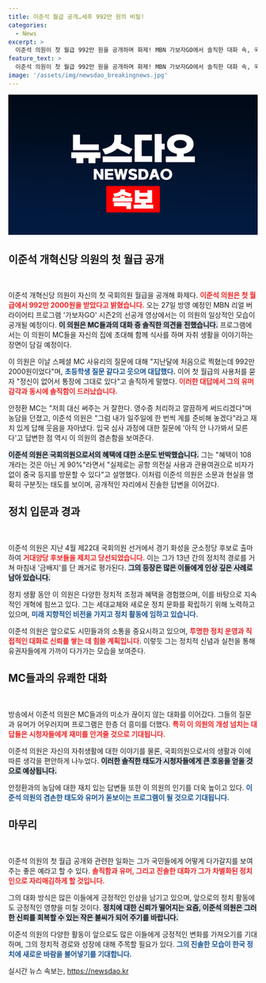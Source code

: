 ```yaml
---
title: 이준석 월급 공개…세후 992만 원의 비밀!
categories:
  - News
excerpt: >
  이준석 의원이 첫 월급 992만 원을 공개하며 화제! MBN 가보자GO에서 솔직한 대화 속, 국회의원 혜택의 진실을 밝혔습니다. 흥미로운 에피소드와 유쾌한 케미를 놓치지 마세요!
feature_text: >
  이준석 의원이 첫 월급 992만 원을 공개하며 화제! MBN 가보자GO에서 솔직한 대화 속, 국회의원 혜택의 진실을 밝혔습니다. 흥미로운 에피소드와 유쾌한 케미를 놓치지 마세요!
image: '/assets/img/newsdao_breakingnews.jpg'
---
```


<p><img src="/assets/img/newsdao_breakingnews.jpg" alt="koreaapp 속보" /></p>

<h2 data-ke-size="size26">이준석 개혁신당 의원의 첫 월급 공개</h2>

<p data-ke-size="size16">&nbsp;</p>

<p>이준석 개혁신당 의원이 자신의 첫 국회의원 월급을 공개해 화제다. <b><span style="color: #ee2323;">이준석 의원은 첫 월급에서 992만 2000원을 받았다고 밝혔습니다.</span></b> 오는 27일 방영 예정인 MBN 리얼 버라이어티 프로그램 '가보자GO' 시즌2의 선공개 영상에서는 이 의원의 일상적인 모습이 공개될 예정이다. <b><span style="background-color: #21538527;">이 의원은 MC들과의 대화 중 솔직한 의견을 전했습니다.</span></b> 프로그램에서는 이 의원이 MC들을 자신의 집에 초대해 함께 식사를 하며 자취 생활을 이야기하는 장면이 담길 예정이다. </p>

<p>이 의원은 이날 스페셜 MC 사유리의 질문에 대해 "지난달에 처음으로 찍혔는데 992만 2000원이었다"며, <b><span style="color: #1a5490;">초등학생 질문 같다고 웃으며 대답했다</span>.</b> 이어 첫 월급의 사용처를 묻자 "정신이 없어서 통장에 그대로 있다"고 솔직하게 말했다. <b><span style="color: #ee2323;">이러한 대답에서 그의 유머 감각과 동시에 솔직함이 드러났습니다.</span></b> </p>

<p>안정환 MC는 "저희 대신 써주는 거 잘한다. 영수증 처리하고 깔끔하게 써드리겠다"며 농담을 던졌고, 이준석 의원은 "그럼 내가 일주일에 한 번씩 게를 준비해 놓겠다"라고 재치 있게 답해 웃음을 자아냈다. 입국 심사 과정에 대한 질문에 '아직 안 나가봐서 모른다'고 답변한 점 역시 이 의원의 겸손함을 보여준다. </p>

<p><b><span style="background-color: #21538527;">이준석 의원은 국회의원으로서의 혜택에 대한 소문도 반박했습니다.</span></b> 그는 "혜택이 108개라는 것은 아닌 게 90%"라면서 "실제로는 공항 의전실 사용과 관용여권으로 비자가 없이 중국 등지를 방문할 수 있다"고 설명했다. 이처럼 이준석 의원은 소문과 현실을 명확히 구분짓는 태도를 보이며, 공개적인 자리에서 진솔한 답변을 이어갔다.</p>

<h2 data-ke-size="size26">정치 입문과 경과</h2>

<p data-ke-size="size16">&nbsp;</p>

<p>이준석 의원은 지난 4월 제22대 국회의원 선거에서 경기 화성을 군소정당 후보로 출마하여 <b><span style="color: #ee2323;">거대양당 후보들을 제치고 당선되었습니다.</span></b> 이는 그가 13년 간의 정치적 경로를 거쳐 마침내 '금배지'를 단 쾌거로 평가된다. <b><span style="background-color: #21538527;">그의 등장은 많은 이들에게 인상 깊은 사례로 남아 있습니다.</span></b> </p>

<p>정치 생활 동안 이 의원은 다양한 정치적 조정과 혜택을 경험했으며, 이를 바탕으로 지속적인 개혁에 힘쓰고 있다. 그는 세대교체와 새로운 정치 문화를 확립하기 위해 노력하고 있으며, <b><span style="color: #1a5490;">미래 지향적인 비전을 가지고 정치 활동에 임하고 있습니다.</span></b></p>

<p>이준석 의원은 앞으로도 시민들과의 소통을 중요시하고 있으며, <b><span style="color: #ee2323;">투명한 정치 운영과 직접적인 대화로 신뢰를 쌓는 데 힘쓸 계획입니다.</span></b> 이렇듯 그는 정치적 신념과 실천을 통해 유권자들에게 가까이 다가가는 모습을 보여준다.</p>

<h2 data-ke-size="size26">MC들과의 유쾌한 대화</h2>

<p data-ke-size="size16">&nbsp;</p>

<p>방송에서 이준석 의원은 MC들과의 미소가 끊이지 않는 대화를 이어갔다. 그들의 질문과 유머가 어우러지며 프로그램은 한층 더 흥미를 더했다. <b><span style="color: #ee2323;">특히 이 의원의 개성 넘치는 대답들은 시청자들에게 재미를 안겨줄 것으로 기대됩니다.</span></b> </p>

<p>이준석 의원은 자신의 자취생활에 대한 이야기를 물론, 국회의원으로서의 생활과 이에 따른 생각을 편안하게 나누었다. <b><span style="background-color: #21538527;">이러한 솔직한 태도가 시청자들에게 큰 호응을 얻을 것으로 예상됩니다.</span></b></p>

<p>안정환과의 농담에 대한 재치 있는 답변들 또한 이 의원의 인기를 더욱 높이고 있다. <b><span style="color: #1a5490;">이준석 의원의 겸손한 태도와 유머가 돋보이는 프로그램이 될 것으로 기대됩니다.</span></b></p>

<h2 data-ke-size="size26">마무리</h2>

<p data-ke-size="size16">&nbsp;</p>

<p>이준석 의원의 첫 월급 공개와 관련한 일화는 그가 국민들에게 어떻게 다가갈지를 보여주는 좋은 예라고 할 수 있다. <b><span style="color: #ee2323;">솔직함과 유머, 그리고 진솔한 대화가 그가 차별화된 정치인으로 자리매김하게 할 것입니다.</span></b> </p>

<p>그의 대화 방식은 많은 이들에게 긍정적인 인상을 남기고 있으며, 앞으로의 정치 활동에도 긍정적인 영향을 미칠 것이다. <b><span style="background-color: #21538527;">정치에 대한 신뢰가 떨어지는 요즘, 이준석 의원은 그러한 신뢰를 회복할 수 있는 작은 불씨가 되어 주기를 바랍니다.</span></b> </p>

<p>이준석 의원의 다양한 활동이 앞으로도 많은 이들에게 긍정적인 변화를 가져오기를 기대하며, 그의 정치적 경로와 성장에 대해 주목할 필요가 있다. <b><span style="color: #1a5490;">그의 진솔한 모습이 한국 정치에 새로운 바람을 불어넣기를 기대합니다.</span></b> </p>

<p data-ke-size="size16"></p>
실시간 뉴스 속보는, <a href="https://newsdao.kr" rel="dofollow">https://newsdao.kr</a>


